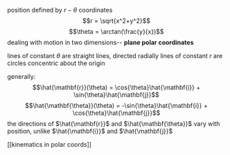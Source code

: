 position defined by $r - \theta$ coordinates
$$r = \sqrt{x^2+y^2}$$
$$\theta = \arctan(\frac{y}{x})$$
dealing with motion in two dimensions-- **plane polar coordinates**

lines of constant $\theta$ are straight lines, directed radially
lines of constant $r$ are circles concentric about the origin

generally:
$$\hat{\mathbf{r}}(\theta) = \cos{\theta}\hat{\mathbf{i}} + \sin{\theta}\hat{\mathbf{j}}$$
$$\hat{\mathbf{\theta}}(\theta) = -\sin{\theta}\hat{\mathbf{i}} + \cos{\theta}\hat{\mathbf{j}}$$
the directions of $\hat{\mathbf{r}}$ and $\hat{\mathbf{\theta}}$ vary with position, unlike $\hat{\mathbf{i}}$ and $\hat{\mathbf{j}}$


[[kinematics in polar coords]]
